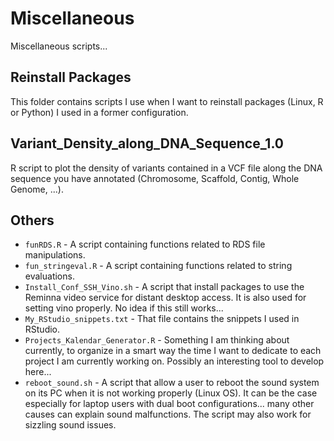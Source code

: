 # Miscellaneous
Miscellaneous scripts...

## Reinstall Packages
This folder contains scripts I use when I want to reinstall packages (Linux, R or Python) I used in a former configuration.  

## Variant_Density_along_DNA_Sequence_1.0
R script to plot the density of variants contained in a VCF file along the DNA sequence you have annotated (Chromosome, Scaffold, Contig, Whole Genome, ...).  

## Others
* `funRDS.R` - A script containing functions related to RDS file manipulations.  
* `fun_stringeval.R` - A script containing functions related to string evaluations.  
* `Install_Conf_SSH_Vino.sh` - A script that install packages to use the Reminna video service for distant desktop access. It is also used for setting vino properly. No idea if this still works...  
* `My_RStudio_snippets.txt` - That file contains the snippets I used in RStudio.  
* `Projects_Kalendar_Generator.R` - Something I am thinking about currently, to organize in a smart way the time I want to dedicate to each project I am currently working on. Possibly an interesting tool to develop here...  
* `reboot_sound.sh` - A script that allow a user to reboot the sound system on its PC when it is not working properly (Linux OS). It can be the case especially for laptop users with dual boot configurations... many other causes can explain sound malfunctions. The script may also work for sizzling sound issues. 
